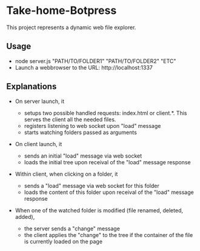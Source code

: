 # Take-home-Botpress

This project represents a dynamic web file explorer.

## Usage

- node server.js "PATH/TO/FOLDER1" "PATH/TO/FOLDER2" "ETC"
- Launch a webbrowser to the URL: http://localhost:1337

## Explanations

- On server launch, it 
  - setups two possible handled requests: index.html or client.*. This serves the client all the needed files.
  - registers listening to web socket upon "load" message
  - starts watching folders passed as arguments

- On client launch, it
  - sends an initial "load" message via web socket
  - loads the initial tree upon receival of the "load" message response

- Within client, when clicking on a folder, it
  - sends a "load" message via web socket for this folder
  - loads the content of this folder upon receival of the "load" message response

- When one of the watched folder is modified (file renamed, deleted, added),
  - the server sends a "change" message
  - the client applies the "change" to the tree if the container of the file is currently loaded on the page